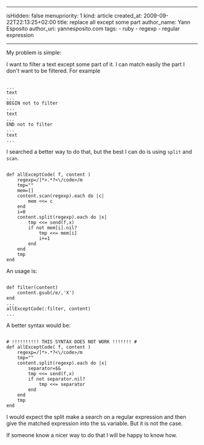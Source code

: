 -----
isHidden:       false
menupriority:   1
kind:           article
created_at:     2009-09-22T22:13:25+02:00
title: replace all except some part
author_name: Yann Esposito
author_uri: yannesposito.com
tags:
    - ruby
    - regexp
    - regular expression

-----

My problem is simple:

I want to filter a text except some part of it. I can match easily the part I don't want to be filtered. For example

<div>
<code class="html">
...
text
...
BEGIN not to filter
...
text
...
END not to filter
...
text
...
</code>
</div>

I searched a better way to do that, but the best I can do is using `split` and `scan`.

<div>
<code class="ruby">
def allExceptCode( f, content )
    regexp=/<code[^>]*>.*?<\/code>/m
    tmp=""
    mem=[]
    content.scan(regexp).each do |c|
        mem <<= c
    end
    i=0
    content.split(regexp).each do |x|
        tmp <<= send(f,x) 
        if not mem[i].nil?
            tmp <<= mem[i]
            i+=1
        end
    end
    tmp
end
</code>
</div>

An usage is:

<div>
<code class="ruby">
def filter(content)
    content.gsub(/e/,'X')
end
...
allExceptCode(:filter, content)
...
</code>
</div>

A better syntax would be:

<div>
<code class="ruby">
# !!!!!!!!!! THIS SYNTAX DOES NOT WORK !!!!!!! #
def allExceptCode( f, content )
    regexp=/<code[^>]*>.*?<\/code>/m
    tmp=""
    content.split(regexp).each do |x|
        separator=$&
        tmp <<= send(f,x) 
        if not separator.nil?
            tmp <<= separator
        end
    end
    tmp
end
</code>
</div>

I would expect the split make a search on a regular expression and then give the matched expression into the `$&` variable. But it is not the case.

If someone know a nicer way to do that I will be happy to know how.
